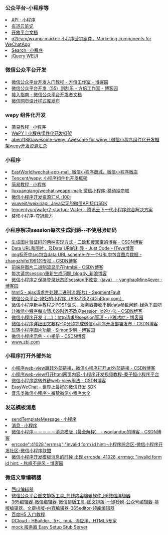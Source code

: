 <H3>公众平台-小程序等</H3>
<li> <A HREF="https://mp.weixin.qq.com/debug/wxadoc/dev/api/">API · 小程序</A></li>
<li> <A HREF="http://note.youdao.com/share/?id=02e666e27d11f7ef8a6c067d92ead028&type=notebook#/D76A8693C0784700A96F14C78037F8A4">有道云笔记</A></li>
<li> <A HREF="http://note.youdao.com/share/?id=02e666e27d11f7ef8a6c067d92ead028&type=notebook#/4C58AF083365419B95DE377A73E8D614">开放平台文档</A></li>
<li> <A HREF="https://github.com/o2team/wxapp-market">o2team/wxapp-market: 小程序营销组件，Marketing components for WeChatApp</A></li>
<li> <A HREF="https://github.com/search?utf8=%E2%9C%93&q=%E5%B0%8F%E7%A8%8B%E5%BA%8F&type=Repositories">Search · 小程序</A></li>
<li> <A HREF="http://jqweui.com/">jQuery WEUI</A></li>

<H3>微信公众平台开发</H3>
<li> <A HREF="http://www.cnblogs.com/txw1958/p/wechat-tutorial.html">微信公众平台开发入门教程 - 方倍工作室 - 博客园</A></li>
<li> <A HREF="http://www.cnblogs.com/txw1958/p/weixin-55-ScratchTicket.html">微信公众平台开发（55）刮刮乐 - 方倍工作室 - 博客园</A></li>
<li> <A HREF="http://mp.weixin.qq.com/wiki/8/f9a0b8382e0b77d87b3bcc1ce6fbc104.html">接入指南 - 微信公众平台开发者文档</A></li>
<li> <A HREF="http://mp.weixin.qq.com/s?__biz=MjM5NDAxMDg4MA==&mid=402698430&idx=1&sn=33ba782c6eee414b489a16ac7308cde1&scene=23&srcid=0126Uv1M1H8Uuvsb2sdeBz66#rd">微信网页设计样式库发布</A></li>


<H3>wepy 组件化开发</H3>
<li> <A HREF="https://mp.weixin.qq.com/debug/wxadoc/dev/">简易教程 · 小程序</A></li>
<li> <A HREF="https://tencent.github.io/wepy/">WePY | 小程序组件化开发框架</A></li>
<li> <A HREF="https://github.com/aben1188/awesome-wepy">aben1188/awesome-wepy: Awesome for wepy ! 微信小程序组件化开发框架wepy开发资源汇总</A></li>

<H3>小程序</H3>
<li> <A HREF="https://github.com/EastWorld/wechat-app-mall">EastWorld/wechat-app-mall: 微信小程序商城，微信小程序微店</A></li>
<li> <A HREF="https://github.com/Tencent/wepy">Tencent/wepy: 小程序组件化开发框架</A></li>
<li> <A HREF="https://developers.weixin.qq.com/miniprogram/dev/?t=1474643026176">简易教程 · 小程序</A></li>
<li> <A HREF="https://github.com/liuxuanqiang/wechat-weapp-mall">liuxuanqiang/wechat-weapp-mall: 微信小程序-移动端商城</A></li>
<li> <A HREF="https://github.com/justjavac/awesome-wechat-weapp">微信小程序开发资源汇总 :100:</A></li>
<li> <A HREF="https://github.com/wuweiit/weixinapi">wuweiit/weixinapi: Java实现的微信API接口SDK</A></li>
<li> <A HREF="https://github.com/tencentyun/wafer2-startup">tencentyun/wafer2-startup: Wafer - 腾讯云下一代小程序综合解决方案</A></li>
<li> <A HREF="http://www.duoguan.com/module/28.html#">装修小程序-夺冠魔方</A></li>

<H3>小程序解决session每次生成问题--不使用验证码</H3>
<li> <A HREF="http://m.blog.csdn.net/buyaoshuohua1/article/details/73612064">生成图片验证码的两种实现方式 - 二缺和傻宝宝的博客 - CSDN博客</A></li>
<li> <A HREF="http://justcoding.iteye.com/blog/2090964">Data URL和图片，及Data URI的利弊 - Just Code - ITeye博客</A></li>
<li> <A HREF="http://blog.csdn.net/zhangzhifei1991/article/details/46346467">img标签中src包含data URL scheme-在一个URL中包含图片数据 - zhangzhifei1991的专栏 - CSDN博客</A></li>
<li> <A HREF="http://blog.csdn.net/doulinxu/article/details/59636710">前端将图片二进制流显示在html端 - CSDN博客</A></li>
<li> <A HREF="http://blog.sina.com.cn/s/blog_49742bac0102wpk9.html">每次请求session重新生成问题_blog4y_新浪博客</A></li>
<li> <A HREF="http://www.cnblogs.com/gdutzyh/p/7251432.html">微信小程序之保持登录状态即session不改变（java） - yanghaoMine4ever - 博客园</A></li>
<li> <A HREF="https://segmentfault.com/q/1010000000443286">html5 - ajax请求并处理二进制流(图片) - SegmentFault</A></li>
<li> <A HREF="https://mp.weixin.qq.com/wxopen/initprofile?action=home&lang=zh_CN&token=1851250251">微信公众平台-媳妇的小程序（993725274%40qq.com）</A></li>
<li> <A HREF="http://www.xiazaiba.com/jiaocheng/22419.html">微信小程序新手教程之POST请求，服务器接收不到data参数问题-绿色下载吧</A></li>
<li> <A HREF="http://blog.csdn.net/mad_geek/article/details/53148267">让微信小程序每次请求的时候不改变session_id的方法 - CSDN博客</A></li>
<li> <A HREF="http://www.cnblogs.com/zengxiaoliang/p/6945055.html">微信小程序开发《二》：http请求的session管理 - 小狼咕咕 - 博客园</A></li>
<li> <A HREF="http://blog.csdn.net/debugconsole/article/details/54882745">微信小程序详细图文教程-10分钟完成微信小程序开发部署发布 - CSDN博客</A></li>
<li> <A HREF="https://www.cnblogs.com/liangshaoming/p/8673071.html">玩转小程序图片功能 - Simon少明 - 博客园</A></li>
<li> <A HREF="https://blog.csdn.net/sinat_17775997/article/details/62042473">微信小程序示例 - 小相册 - CSDN博客</A></li>
<li> <A HREF="https://www.zbj.com/">www.zbj.com</A></li>

<H3>小程序打开外部外站</H3>
<li> <A HREF="https://blog.csdn.net/towtotow/article/details/78621845">小程序web-view跳转外部链接，微信小程序打开url外部链接 - CSDN博客</A></li>
<li> <A HREF="https://211.qinziheng.com/lesson/549/">小程序web-view打开html网页内容-小程序开发视频教程-秦子恒小程序平台</A></li>
<li> <A HREF="https://blog.csdn.net/a419419/article/details/79807272">微信小程序跳转外链web-view用法 - CSDN博客</A></li>
<li> <A HREF="https://www.easywechat.com/">EasyWeChat - 世界上最好的微信开发 SDK</A></li>
<li> <A HREF="http://www.xqq8.com/app/yinyue.html">音乐类微信小程序 - 微赞微信小程序大全</A></li>


<H3>发送模板消息</H3>
<li> <A HREF="https://developers.weixin.qq.com/miniprogram/dev/api/open-api/template-message/sendTemplateMessage.html">sendTemplateMessage · 小程序</A></li>
<li> <A HREF="https://developers.weixin.qq.com/miniprogram/dev/framework/open-ability/template-message.html">消息 · 小程序</A></li>
<li> <A HREF="https://blog.csdn.net/woqianduo/article/details/80947028">微信小程序－－－－－消息模版（最全解释） - woqianduo的博客 - CSDN博客</A></li>
<li> <A HREF="http://www.wxapp-union.com/thread-2562-1-1.html">errcode&quot;:41028,&quot;errmsg&quot;:&quot;invalid form id hint:-小程序综合区-微信小程序开发社区-微信小程序联盟</A></li>
<li> <A HREF="https://www.cnblogs.com/xinweiyun/p/7614200.html">微信小程序开发模板消息的时候 出现 errcode: 41028, errmsg: &quot;invalid form id hint: - 秋峰不是风 - 博客园</A></li>

<H3>微信文章编辑器</H3>
<li> <A HREF="http://editor.xiguaji.com/?chl=bianjiqi">西瓜编辑器</A></li>
<li> <A HREF="http://bj.96weixin.com/">微信公众平台图文排版工具_在线内容编辑软件_96微信编辑器</A></li>
<li> <A HREF="http://www.365editor.com/?f=b">365编辑器-微信编辑器-微信排版工具-图文排版-一键秒刷-公众号编辑器-排版编辑器，文章排版-内容编辑器-365editor-领库编辑器</A></li>
<li> <A HREF="https://h5.bce.baidu.com/docs/create">百度H5 入门教程</A></li>
<li> <A HREF="http://dcloud.io/doc.html">DCloud - HBuilder、5+、mui、流应用、HTML5专家</A></li>
<li> <A HREF="https://github.com/dreamhead/moco">mock 服务器 Easy Setup Stub Server</A></li>

